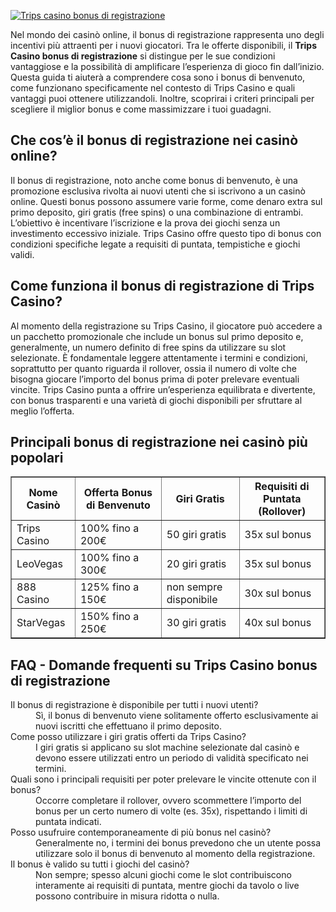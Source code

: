 [![Trips casino bonus di registrazione](https://123-caf.pages.dev/gitsignup.png)](https://vrmoo.ru/Bt82HjjY)

<p>Nel mondo dei casinò online, il bonus di registrazione rappresenta uno degli incentivi più attraenti per i nuovi giocatori. Tra le offerte disponibili, il <strong>Trips Casino bonus di registrazione</strong> si distingue per le sue condizioni vantaggiose e la possibilità di amplificare l’esperienza di gioco fin dall’inizio. Questa guida ti aiuterà a comprendere cosa sono i bonus di benvenuto, come funzionano specificamente nel contesto di Trips Casino e quali vantaggi puoi ottenere utilizzandoli. Inoltre, scoprirai i criteri principali per scegliere il miglior bonus e come massimizzare i tuoi guadagni.</p>  <h2>Che cos’è il bonus di registrazione nei casinò online?</h2> <p>Il bonus di registrazione, noto anche come bonus di benvenuto, è una promozione esclusiva rivolta ai nuovi utenti che si iscrivono a un casinò online. Questi bonus possono assumere varie forme, come denaro extra sul primo deposito, giri gratis (free spins) o una combinazione di entrambi. L’obiettivo è incentivare l’iscrizione e la prova dei giochi senza un investimento eccessivo iniziale. Trips Casino offre questo tipo di bonus con condizioni specifiche legate a requisiti di puntata, tempistiche e giochi validi.</p>  <h2>Come funziona il bonus di registrazione di Trips Casino?</h2> <p>Al momento della registrazione su Trips Casino, il giocatore può accedere a un pacchetto promozionale che include un bonus sul primo deposito e, generalmente, un numero definito di free spins da utilizzare su slot selezionate. È fondamentale leggere attentamente i termini e condizioni, soprattutto per quanto riguarda il rollover, ossia il numero di volte che bisogna giocare l’importo del bonus prima di poter prelevare eventuali vincite. Trips Casino punta a offrire un’esperienza equilibrata e divertente, con bonus trasparenti e una varietà di giochi disponibili per sfruttare al meglio l’offerta.</p>  <h2>Principali bonus di registrazione nei casinò più popolari</h2> <table border="1" cellpadding="8" cellspacing="0">   <thead>     <tr>       <th>Nome Casinò</th>       <th>Offerta Bonus di Benvenuto</th>       <th>Giri Gratis</th>       <th>Requisiti di Puntata (Rollover)</th>     </tr>   </thead>   <tbody>     <tr>       <td>Trips Casino</td>       <td>100% fino a 200€</td>       <td>50 giri gratis</td>       <td>35x sul bonus</td>     </tr>     <tr>       <td>LeoVegas</td>       <td>100% fino a 300€</td>       <td>20 giri gratis</td>       <td>35x sul bonus</td>     </tr>     <tr>       <td>888 Casino</td>       <td>125% fino a 150€</td>       <td>non sempre disponibile</td>       <td>30x sul bonus</td>     </tr>     <tr>       <td>StarVegas</td>       <td>150% fino a 250€</td>       <td>30 giri gratis</td>       <td>40x sul bonus</td>     </tr>   </tbody> </table>  <h2>FAQ - Domande frequenti su Trips Casino bonus di registrazione</h2> <dl>   <dt>Il bonus di registrazione è disponibile per tutti i nuovi utenti?</dt>   <dd>Sì, il bonus di benvenuto viene solitamente offerto esclusivamente ai nuovi iscritti che effettuano il primo deposito.</dd>      <dt>Come posso utilizzare i giri gratis offerti da Trips Casino?</dt>   <dd>I giri gratis si applicano su slot machine selezionate dal casinò e devono essere utilizzati entro un periodo di validità specificato nei termini.</dd>      <dt>Quali sono i principali requisiti per poter prelevare le vincite ottenute con il bonus?</dt>   <dd>Occorre completare il rollover, ovvero scommettere l’importo del bonus per un certo numero di volte (es. 35x), rispettando i limiti di puntata indicati.</dd>      <dt>Posso usufruire contemporaneamente di più bonus nel casinò?</dt>   <dd>Generalmente no, i termini dei bonus prevedono che un utente possa utilizzare solo il bonus di benvenuto al momento della registrazione.</dd>      <dt>Il bonus è valido su tutti i giochi del casinò?</dt>   <dd>Non sempre; spesso alcuni giochi come le slot contribuiscono interamente ai requisiti di puntata, mentre giochi da tavolo o live possono contribuire in misura ridotta o nulla.</dd> </dl>